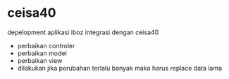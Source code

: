 # ceisa40
depelopment aplikasi iboz integrasi dengan ceisa40

- perbaikan controler 
- perbaikan model
- perbaikan view
- dilakukan jika perubahan terlalu banyak maka harus replace data lama
